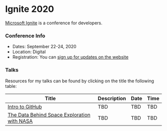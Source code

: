 # Ignite 2020

[Microsoft Ignite](https://www.microsoft.com/en-us/ignite) is a conference for developers.  

### Conference Info
- Dates: September 22-24, 2020
- Location: Digital
- Registration: You can [sign up for updates on the website](https://www.microsoft.com/en-us/ignite)

### Talks

Resources for my talks can be found by clicking on the title the following table:

| Title | Description | Date | Time |
|-------|-------------|------|------|
| [Intro to GitHub](https://github.com/sguthals/talkswithdrg/tree/main/ignite/2020/intro-to-github) | TBD | TBD | TBD |
| [The Data Behind Space Exploration with NASA]() | TBD | TBD | TBD |
